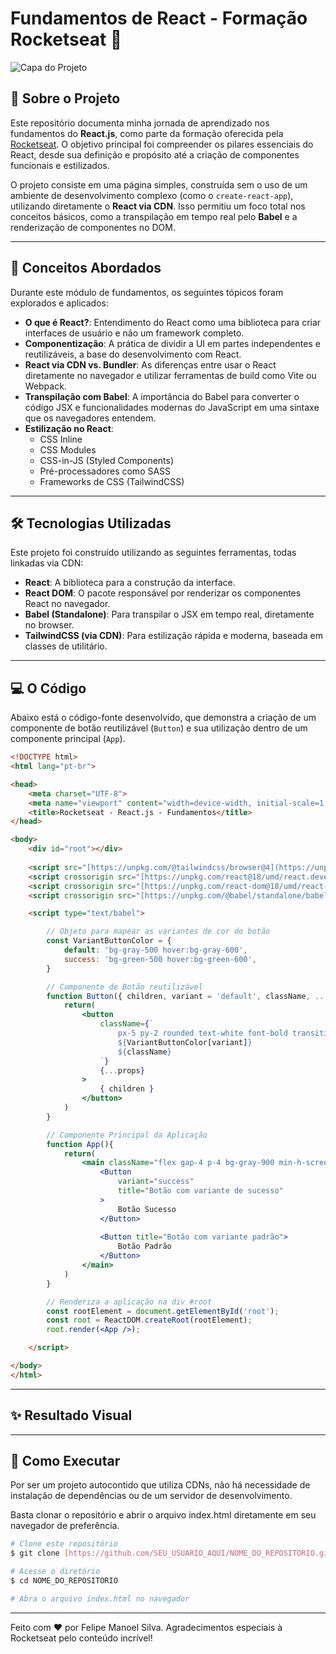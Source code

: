 # Fundamentos de React - Formação Rocketseat 🚀

![Capa do Projeto](https://social-share-image.vercel.app/image?file=rocketseat-react-fundamentos&template=default&title=Fundamentos%20do%20React.js&description=Reposit%C3%B3rio%20com%20os%20conceitos%20iniciais%20de%20React,%20abordando%20componentiza%C3%A7%C3%A3o,%20Babel,%20estiliza%C3%A7%C3%A3o%20e%20o%20uso%20da%20CDN.&author=SEU_NOME_AQUI&avatar=https://github.com/SEU_USUARIO_AQUI.png)

## 📝 Sobre o Projeto

Este repositório documenta minha jornada de aprendizado nos fundamentos do **React.js**, como parte da formação oferecida pela [Rocketseat](https://www.rocketseat.com.br/). O objetivo principal foi compreender os pilares essenciais do React, desde sua definição e propósito até a criação de componentes funcionais e estilizados.

O projeto consiste em uma página simples, construída sem o uso de um ambiente de desenvolvimento complexo (como o `create-react-app`), utilizando diretamente o **React via CDN**. Isso permitiu um foco total nos conceitos básicos, como a transpilação em tempo real pelo **Babel** e a renderização de componentes no DOM.

---

## 🧠 Conceitos Abordados

Durante este módulo de fundamentos, os seguintes tópicos foram explorados e aplicados:

-   **O que é React?**: Entendimento do React como uma biblioteca para criar interfaces de usuário e não um framework completo.
-   **Componentização**: A prática de dividir a UI em partes independentes e reutilizáveis, a base do desenvolvimento com React.
-   **React via CDN vs. Bundler**: As diferenças entre usar o React diretamente no navegador e utilizar ferramentas de build como Vite ou Webpack.
-   **Transpilação com Babel**: A importância do Babel para converter o código JSX e funcionalidades modernas do JavaScript em uma sintaxe que os navegadores entendem.
-   **Estilização no React**:
    -   CSS Inline
    -   CSS Modules
    -   CSS-in-JS (Styled Components)
    -   Pré-processadores como SASS
    -   Frameworks de CSS (TailwindCSS)

---

## 🛠️ Tecnologias Utilizadas

Este projeto foi construído utilizando as seguintes ferramentas, todas linkadas via CDN:

-   **React**: A biblioteca para a construção da interface.
-   **React DOM**: O pacote responsável por renderizar os componentes React no navegador.
-   **Babel (Standalone)**: Para transpilar o JSX em tempo real, diretamente no browser.
-   **TailwindCSS (via CDN)**: Para estilização rápida e moderna, baseada em classes de utilitário.

---

## 💻 O Código

Abaixo está o código-fonte desenvolvido, que demonstra a criação de um componente de botão reutilizável (`Button`) e sua utilização dentro de um componente principal (`App`).

```html
<!DOCTYPE html>
<html lang="pt-br">

<head>
    <meta charset="UTF-8">
    <meta name="viewport" content="width=device-width, initial-scale=1.0">
    <title>Rocketseat - React.js - Fundamentos</title>
</head>

<body>
    <div id="root"></div>
    
    <script src="[https://unpkg.com/@tailwindcss/browser@4](https://unpkg.com/@tailwindcss/browser@4)"></script>
    <script crossorigin src="[https://unpkg.com/react@18/umd/react.development.js](https://unpkg.com/react@18/umd/react.development.js)"></script>
    <script crossorigin src="[https://unpkg.com/react-dom@18/umd/react-dom.development.js](https://unpkg.com/react-dom@18/umd/react-dom.development.js)"></script>
    <script crossorigin src="[https://unpkg.com/@babel/standalone/babel.min.js](https://unpkg.com/@babel/standalone/babel.min.js)"></script>

    <script type="text/babel">

        // Objeto para mapear as variantes de cor do botão
        const VariantButtonColor = {
            default: 'bg-gray-500 hover:bg-gray-600',
            success: 'bg-green-500 hover:bg-green-600',
        }

        // Componente de Botão reutilizável
        function Button({ children, variant = 'default', className, ...props }){
            return(
                <button 
                    className={`
                        px-5 py-2 rounded text-white font-bold transition-colors
                        ${VariantButtonColor[variant]}
                        ${className}
                    `} 
                    {...props}
                > 
                    { children } 
                </button>
            )
        }

        // Componente Principal da Aplicação
        function App(){
            return(
                <main className="flex gap-4 p-4 bg-gray-900 min-h-screen items-start">
                    <Button 
                        variant="success" 
                        title="Botão com variante de sucesso"
                    >
                        Botão Sucesso
                    </Button>
                    
                    <Button title="Botão com variante padrão">
                        Botão Padrão
                    </Button>
                </main>
            )
        }

        // Renderiza a aplicação na div #root
        const rootElement = document.getElementById('root');
        const root = ReactDOM.createRoot(rootElement);
        root.render(<App />);

    </script>

</body>
</html>
```

---

## ✨ Resultado Visual



---

## 🚀 Como Executar

Por ser um projeto autocontido que utiliza CDNs, não há necessidade de instalação de dependências ou de um servidor de desenvolvimento.

Basta clonar o repositório e abrir o arquivo index.html diretamente em seu navegador de preferência.

```bash
# Clone este repositório
$ git clone [https://github.com/SEU_USUARIO_AQUI/NOME_DO_REPOSITORIO.git](https://github.com/SEU_USUARIO_AQUI/NOME_DO_REPOSITORIO.git)

# Acesse o diretório
$ cd NOME_DO_REPOSITORIO

# Abra o arquivo index.html no navegador
```

<hr>

Feito com ❤️ por Felipe Manoel Silva. Agradecimentos especiais à Rocketseat pelo conteúdo incrível!